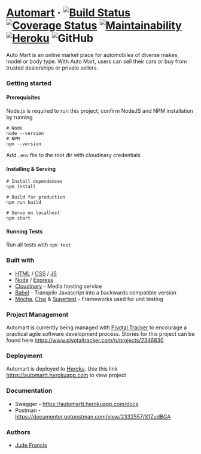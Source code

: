# [Automart](https://automartt.herokuapp.com) · [![Build Status](https://travis-ci.org/jsbuddy/automart.svg?branch=develop)](https://travis-ci.org/jsbuddy/automart) [![Coverage Status](https://coveralls.io/repos/github/jsbuddy/automart/badge.svg?branch=develop)](https://coveralls.io/github/jsbuddy/automart?branch=develop) [![Maintainability](https://api.codeclimate.com/v1/badges/0147ad9fd85e5a898c5d/maintainability)](https://codeclimate.com/github/jsbuddy/automart/maintainability) [![Heroku](https://img.shields.io/badge/heroku-deployed-green.svg)](https://automartt.herokuapp.com) ![GitHub](https://img.shields.io/github/license/jsbuddy/automart.svg)

Auto Mart is an online market place for automobiles of diverse makes, model or body type. With Auto Mart, users can sell their cars or buy from trusted dealerships or private sellers.


### Getting started
#### Prerequisites
Node.js is required to run this project, confirm NodeJS and NPM installation by running
```
# Node
node --version
# NPM
npm --version
```
Add `.env` file to the root dir with cloudinary credentials

#### Installing & Serving
```
# Install dependences
npm install

# Build for production
npm run build

# Serve on localhost
npm start
```

#### Running Tests
Run all tests with `npm test`


### Built with
- [HTML](https://www.w3.org/html/) / [CSS](https://www.w3.org/Style/CSS/Overview.en.html) / [JS](https://developer.mozilla.org/en-US/docs/Web/JavaScript)
- [Node](https://nodejs.org) / [Express](https://expressjs.com)
- [Cloudinary](https://cloudinary.com) - Media hosting service
- [Babel](https://babeljs.io) - Transpile Javascript into a backwards compatible version
- [Mocha](https://mochajs.org/), [Chai](https://www.chaijs.com) & [Supertest](https://www.npmjs.com/package/supertest) - Frameworks used for unit testing


### Project Management
Automart is currently being managed with [Pivotal Tracker](https://pivotaltracker.com/) to encourage a practical agile software development process. Stories for this project can be found here https://www.pivotaltracker.com/n/projects/2346830


### Deployment
Automart is deployed to [Heroku](https://heroku.com). Use this link https://automartt.herokuapp.com to view project


### Documentation
- Swagger - https://automartt.herokuapp.com/docs
- Postman - https://documenter.getpostman.com/view/2332557/S1ZudBGA


### Authors
- [Jude Francis](https://judecodes.netlify.com)
